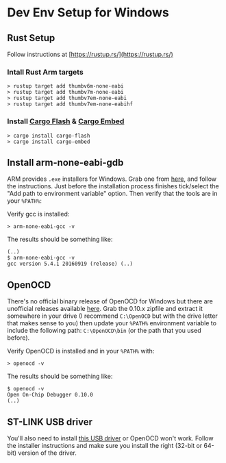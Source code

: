 # Dev Env Setup for Windows

## Rust Setup

Follow instructions at [https://rustup.rs/](https://rustup.rs/)

### Intall Rust Arm targets

```console
> rustup target add thumbv6m-none-eabi
> rustup target add thumbv7m-none-eabi
> rustup target add thumbv7em-none-eabi
> rustup target add thumbv7em-none-eabihf
```

### Install [Cargo Flash](https://github.com/probe-rs/probe-rs/tree/master/cargo-flash) & [Cargo Embed](https://github.com/probe-rs/probe-rs/tree/master/cargo-embed)

```console
> cargo install cargo-flash
> cargo install cargo-embed
```

## Install arm-none-eabi-gdb

ARM provides `.exe` installers for Windows. Grab one from [here](https://developer.arm.com/open-source/gnu-toolchain/gnu-rm/downloads), and follow the instructions. Just before the installation process finishes tick/select the "Add path to environment variable" option. Then verify that the tools are in your `%PATH%`:

Verify gcc is installed:

``` console
> arm-none-eabi-gcc -v
```

The results should be something like:

```console
(..)
$ arm-none-eabi-gcc -v
gcc version 5.4.1 20160919 (release) (..)
```

## OpenOCD

There's no official binary release of OpenOCD for Windows but there are unofficial releases
available [here](https://github.com/xpack-dev-tools/openocd-xpack/releases). Grab the 0.10.x zipfile and extract it somewhere in your drive (I recommend `C:\OpenOCD` but with the drive letter that makes sense to you) then update your `%PATH%` environment variable to include the following path: `C:\OpenOCD\bin` (or the path that you used before).

Verify OpenOCD is installed and in your `%PATH%` with:

``` console
> openocd -v
```

The results should be something like:

``` console
$ openocd -v
Open On-Chip Debugger 0.10.0
(..)
```

## ST-LINK USB driver

You'll also need to install [this USB driver] or OpenOCD won't work. Follow the installer instructions and make sure you install the right (32-bit or 64-bit) version of the driver.

[this USB driver]: http://www.st.com/en/embedded-software/stsw-link009.html

